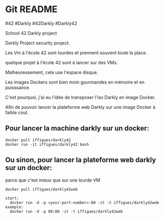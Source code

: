 # Git README

#42 #Darkly #42Darkly #Darkly42 

School 42 Darkly project

Darkly Project security project.

Les Vm à l'école 42 sont lourdes et prennent souvent toute la place.


quelque projet à l'école 42 sont à lancer sur des VMs.


Malheureusement, cela use l'espace disque.


Les images Dockers sont bien moin gourmandes en mémoire et en puisssance.


C'est pourquoi, j'ai eu l'idée de transposer l'iso Darkly en image Docker.


Afin de pouvoir lancer la plateforme web Darkly sur une image Docker à faible cout.


## Pour lancer la machine darkly sur un docker: 

```
docker pull iffigues/darkly42
docker run -it iffigues/darkly42 bash
```

## Ou sinon, pour lancer la plateforme web darkly sur un docker: 

parce que c'est mieux que sur une lourde VM

```
docker pull iffigues/darkly42web

start:
  docker run -d -p <your-port-number>:80 -it -t iffigues/darkly42web
exemple:
  docker run -d -p 80:80 -it -t iffigues/darkly42web
```
